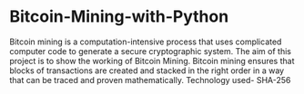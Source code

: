# Bitcoin-Mining-with-Python
Bitcoin mining is a computation-intensive process that uses complicated computer code to generate a secure cryptographic system. The aim of this project is to show the working of Bitcoin Mining. Bitcoin mining ensures that blocks of transactions are created and stacked in the right order in a way that can be traced and proven mathematically.
Technology used- SHA-256
